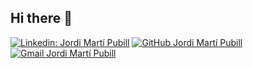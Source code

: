 ## Hi there 👋

[![Linkedin: Jordi Martí Pubill](https://img.shields.io/badge/-Jordi%20Martí%20Pubill-blue?style=flatsquare&logo=Linkedin&logoColor=white&link=https://www.linkedin.com/in/jordi-mart%C3%AD-pubill-129a3457/)](https://www.linkedin.com/in/jordi-mart%C3%AD-pubill-129a3457/)
[![GitHub Jordi Martí Pubill](https://img.shields.io/github/followers/BaKaLLaNoT?label=follow&style=social)](https://github.com/BaKaLLaNoT)
[![Gmail Jordi Martí Pubill](https://img.shields.io/badge/Gmail-alberthernandezdez%40gmail.com-success)](mailto:jordi.marti.pubill@gmail.com)
